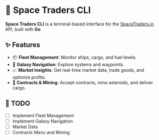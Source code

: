 # 🚀 Space Traders CLI

**Space Traders CLI** is a terminal-based interface for the [SpaceTraders.io](https://spacetraders.io) API, built with **Go**

## ✨ Features

- 📦 **Fleet Management**: Monitor ships, cargo, and fuel levels.
- 🌌 **Galaxy Navigation**: Explore systems and waypoints.
- 📈 **Market Insights**: Get real-time market data, trade goods, and optimize profits.
- 📄 **Contracts & Mining**: Accept contracts, mine asteroids, and deliver cargo.

## 📝 TODO
- [ ] Implement Fleet Management
- [ ] Implement Galaxy Navigation
- [ ] Market Data
- [ ] Contracts Menu and Mining